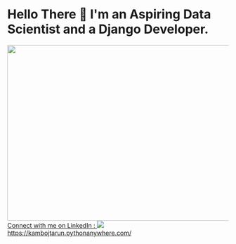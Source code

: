 # Hello There 👋 I'm an Aspiring Data Scientist and a Django Developer.
<img src="https://media.giphy.com/media/f3iwJFOVOwuy7K6FFw/giphy.gif" height="400px" width="700px"> <br>
<a href="https://www.linkedin.com/in/kambojtarun">Connect with me on LinkedIn : <img src="‪https://media-exp1.licdn.com/dms/image/C4E22AQEYyeX9jE6kAQ/feedshare-shrink_2048_1536/0?e=1598486400&v=beta&t=4ezzjxhdn10Xr8lRofB9hxiYVFKvysJTunDmEwF2cpg"></a>
https://kambojtarun.pythonanywhere.com/ 
